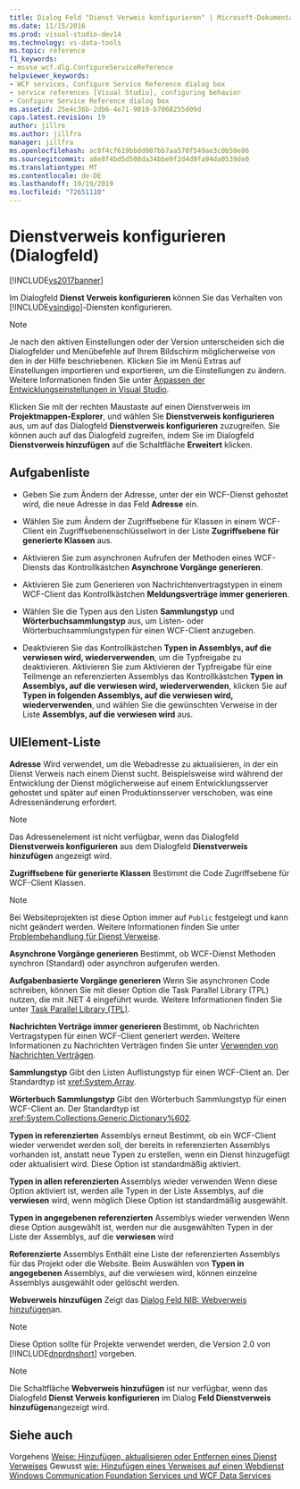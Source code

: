 ```yaml
---
title: Dialog Feld "Dienst Verweis konfigurieren" | Microsoft-Dokumentation
ms.date: 11/15/2016
ms.prod: visual-studio-dev14
ms.technology: vs-data-tools
ms.topic: reference
f1_keywords:
- msvse_wcf.dlg.ConfigureServiceReference
helpviewer_keywords:
- WCF services, Configure Service Reference dialog box
- service references [Visual Studio], configuring behavior
- Configure Service Reference dialog box
ms.assetid: 25e4c36b-2db6-4e71-9010-b7068255d09d
caps.latest.revision: 19
author: jillre
ms.author: jillfra
manager: jillfra
ms.openlocfilehash: ac8f4cf619bbdd007bb7aa570f549ae3c0b50e86
ms.sourcegitcommit: a8e8f4bd5d508da34bbe9f2d4d9fa94da0539de0
ms.translationtype: MT
ms.contentlocale: de-DE
ms.lasthandoff: 10/19/2019
ms.locfileid: "72651110"
---
```

# <a name="configure-service-reference-dialog-box"></a>Dienstverweis konfigurieren (Dialogfeld)
[!INCLUDE[vs2017banner](../includes/vs2017banner.md)]

Im Dialogfeld **Dienst Verweis konfigurieren** können Sie das Verhalten von [!INCLUDE[vsindigo](../includes/vsindigo-md.md)]-Diensten konfigurieren.

> [!NOTE]
> Je nach den aktiven Einstellungen oder der Version unterscheiden sich die Dialogfelder und Menübefehle auf Ihrem Bildschirm möglicherweise von den in der Hilfe beschriebenen. Klicken Sie im Menü Extras auf Einstellungen importieren und exportieren, um die Einstellungen zu ändern. Weitere Informationen finden Sie unter [Anpassen der Entwicklungseinstellungen in Visual Studio](https://msdn.microsoft.com/22c4debb-4e31-47a8-8f19-16f328d7dcd3).

 Klicken Sie mit der rechten Maustaste auf einen Dienstverweis im **Projektmappen-Explorer**, und wählen Sie **Dienstverweis konfigurieren** aus, um auf das Dialogfeld **Dienstverweis konfigurieren** zuzugreifen. Sie können auch auf das Dialogfeld zugreifen, indem Sie im Dialogfeld **Dienstverweis hinzufügen** auf die Schaltfläche **Erweitert** klicken.

## <a name="task-list"></a>Aufgabenliste

- Geben Sie zum Ändern der Adresse, unter der ein WCF-Dienst gehostet wird, die neue Adresse in das Feld **Adresse** ein.

- Wählen Sie zum Ändern der Zugriffsebene für Klassen in einem WCF-Client ein Zugriffsebenenschlüsselwort in der Liste **Zugriffsebene für generierte Klassen** aus.

- Aktivieren Sie zum asynchronen Aufrufen der Methoden eines WCF-Diensts das Kontrollkästchen **Asynchrone Vorgänge generieren**.

- Aktivieren Sie zum Generieren von Nachrichtenvertragstypen in einem WCF-Client das Kontrollkästchen **Meldungsverträge immer generieren**.

- Wählen Sie die Typen aus den Listen **Sammlungstyp** und **Wörterbuchsammlungstyp** aus, um Listen- oder Wörterbuchsammlungstypen für einen WCF-Client anzugeben.

- Deaktivieren Sie das Kontrollkästchen **Typen in Assemblys, auf die verwiesen wird, wiederverwenden**, um die Typfreigabe zu deaktivieren. Aktivieren Sie zum Aktivieren der Typfreigabe für eine Teilmenge an referenzierten Assemblys das Kontrollkästchen **Typen in Assemblys, auf die verwiesen wird, wiederverwenden**, klicken Sie auf **Typen in folgenden Assemblys, auf die verwiesen wird, wiederverwenden**, und wählen Sie die gewünschten Verweise in der Liste **Assemblys, auf die verwiesen wird** aus.

## <a name="uielement-list"></a>UIElement-Liste
 **Adresse** Wird verwendet, um die Webadresse zu aktualisieren, in der ein Dienst Verweis nach einem Dienst sucht. Beispielsweise wird während der Entwicklung der Dienst möglicherweise auf einem Entwicklungsserver gehostet und später auf einen Produktionsserver verschoben, was eine Adressenänderung erfordert.

> [!NOTE]
> Das Adressenelement ist nicht verfügbar, wenn das Dialogfeld **Dienstverweis konfigurieren** aus dem Dialogfeld **Dienstverweis hinzufügen** angezeigt wird.

 **Zugriffsebene für generierte Klassen** Bestimmt die Code Zugriffsebene für WCF-Client Klassen.

> [!NOTE]
> Bei Websiteprojekten ist diese Option immer auf `Public` festgelegt und kann nicht geändert werden. Weitere Informationen finden Sie unter [Problembehandlung für Dienst Verweise](../data-tools/troubleshooting-service-references.md).

 **Asynchrone Vorgänge generieren** Bestimmt, ob WCF-Dienst Methoden synchron (Standard) oder asynchron aufgerufen werden.

 **Aufgabenbasierte Vorgänge generieren** Wenn Sie asynchronen Code schreiben, können Sie mit dieser Option die Task Parallel Library (TPL) nutzen, die mit .NET 4 eingeführt wurde. Weitere Informationen finden Sie unter [Task Parallel Library (TPL)](https://msdn.microsoft.com/library/dd460717.aspx).

 **Nachrichten Verträge immer generieren** Bestimmt, ob Nachrichten Vertragstypen für einen WCF-Client generiert werden. Weitere Informationen zu Nachrichten Verträgen finden Sie unter [Verwenden von Nachrichten Verträgen](https://msdn.microsoft.com/library/1e19c64a-ae84-4c2f-9155-91c54a77c249).

 **Sammlungstyp** Gibt den Listen Auflistungstyp für einen WCF-Client an. Der Standardtyp ist <xref:System.Array>.

 **Wörterbuch Sammlungstyp** Gibt den Wörterbuch Sammlungstyp für einen WCF-Client an. Der Standardtyp ist <xref:System.Collections.Generic.Dictionary%602>.

 **Typen in referenzierten** Assemblys erneut Bestimmt, ob ein WCF-Client wieder verwendet werden soll, der bereits in referenzierten Assemblys vorhanden ist, anstatt neue Typen zu erstellen, wenn ein Dienst hinzugefügt oder aktualisiert wird. Diese Option ist standardmäßig aktiviert.

 **Typen in allen referenzierten** Assemblys wieder verwenden Wenn diese Option aktiviert ist, werden alle Typen in der Liste Assemblys, auf die **verwiesen** wird, wenn möglich Diese Option ist standardmäßig ausgewählt.

 **Typen in angegebenen referenzierten** Assemblys wieder verwenden Wenn diese Option ausgewählt ist, werden nur die ausgewählten Typen in der Liste der Assemblys, auf die **verwiesen** wird

 **Referenzierte** Assemblys Enthält eine Liste der referenzierten Assemblys für das Projekt oder die Website. Beim Auswählen von **Typen in angegebenen** Assemblys, auf die verwiesen wird, können einzelne Assemblys ausgewählt oder gelöscht werden.

 **Webverweis hinzufügen** Zeigt das [Dialog Feld NIB: Webverweis hinzufügen](https://msdn.microsoft.com/bdf05776-c591-40af-bfd7-e1e2aa1e87b5)an.

> [!NOTE]
> Diese Option sollte für Projekte verwendet werden, die Version 2.0 von [!INCLUDE[dnprdnshort](../includes/dnprdnshort-md.md)] vorgeben.

> [!NOTE]
> Die Schaltfläche **Webverweis hinzufügen** ist nur verfügbar, wenn das Dialogfeld **Dienst Verweis konfigurieren** im Dialog **Feld Dienstverweis hinzufügen**angezeigt wird.

## <a name="see-also"></a>Siehe auch
 Vorgehens [Weise: Hinzufügen, aktualisieren oder Entfernen eines Dienst Verweises](https://msdn.microsoft.com/library/cacc14bd-4455-4a44-be78-d2ac16113dd9) Gewusst [wie: Hinzufügen eines Verweises auf einen Webdienst](https://msdn.microsoft.com/library/952e49a1-567e-4a74-8cd7-f2e7b62c3168) [Windows Communication Foundation Services und WCF Data Services](../data-tools/configure-service-reference-dialog-box.md)
